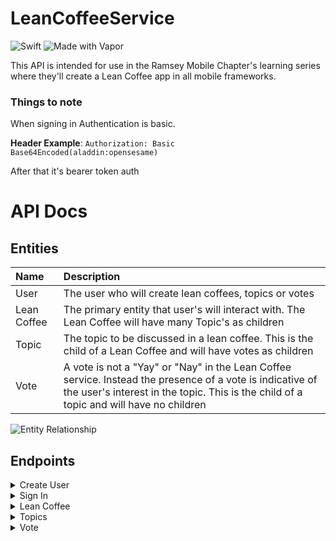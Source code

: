 # LeanCoffeeService

![Swift](https://img.shields.io/badge/Swift-FA7343?logo=swift&logoColor=white)
![Made with Vapor](https://img.shields.io/badge/vapor-4-df43f6.svg?logo=data%3Aimage%2Fpng%3Bbase64%2CiVBORw0KGgoAAAANSUhEUgAAACAAAAAgCAMAAAEzo7pQAAABmFBMVEUAAAD%2F%2F%2F%2F%2FgP%2F%2FgP9mzP9V1f%2BA1f9Vxv9G0f9EzP9L0v9Dyf9Sv%2F9Pwf9Gxf9Exv9Fx%2F9Gxf%2FbSffbSPeiePuifPtFxv9Dxv%2FVTvjVUfiza%2FhlqPxFxv1Fxv1ExP1Exv1Ut%2FtTt%2FtExP1Fxf3bRvZExf2YgPiYgPrMVvi6ZPhDxP1Exf1Exf1Exf1uofpDxPxDxfzCW%2FjcSPbcSPePhfqPhvrTTfbUTvipcPmpcvpDxP1Exf1ExP12mvpExP1Exf3aR%2FaGjfqHjvtdsPxDxP1Exf1Dxf1LvfxLvv1Exf1%2Fk%2Ft%2FlPvbSPdDxf1DxPxLvftLvfxLvvxTtvtUt%2Fxbr%2Ftcr%2FtcsPtkqPpkqPtlqPtlqftsofptofptovt1mvp1m%2Fp2m%2Fp9k%2Fl%2Bk%2Fp%2BlPqGjPmGjPqGjfqHjfqOhfmPhfmPhvmPhvqXfviXfvmXf%2FmYf%2Fmfd%2Figd%2FigePmocPiocfipcfmwafewafixafixavi4Yve5Yve5Y%2FjBW%2FfCW%2FfCXPfCXPjJVPbKVPbKVPfKVffSTfbSTvfTTvcWkpKnAAAATnRSTlMAAQIEBQYGCQsPERMcHSwxOz4%2FQEJCQ0hISEpYZ291eIaHi42OkpKSlZeYmZ6mqa6vuMvLzc3Q0NPT1NfZ4eLl5ujo6e%2Fw9vj4%2Bfn5%2Bf4Ap2wWAAAB8ElEQVQ4y31QiULTQBBdqCKHNx4I3qKAIgreKIKCt10S2rShB9A00ja2SFI0hja2KG1%2Fm5lszlp9Ozu7783s7swSQnoJgMIUYgIhqqoSBgpajxAj5Mw2k15QJ0BpP6wfM1JWyqBSN81ayIr1Eef0rJtsrQPU3kVjghDtgY2UzWakT7DRNG1bOwubUL1mmsSFfdLBebzhnMefUwuzDn%2FH8xzP88vL7xmfSiVT6RRacsoSHimFQl75qihK4SFL0XXDQNN199YnzVar%2BTjw8H0SxCV6McB7oYojfgHLCvv4pFXoHZcfZpXTQ47wxhaWbH6M43iOQ3eUCYsxRBTmIhPSqTRaEhwTMlnJAqxMUPLYKDScV5iAv6yqGv42E4ah8Z%2BG%2FsMwhu13p3%2FVzHqtbk67pQ61Go1G8wLpgHv0LvkPTnyAht4e%2F2f8tt3zzc7h%2Fnnq4GVfh%2FipMPUQPvlX%2FAoN4nJb%2FAZtx%2FVA%2FFpkJbICiNgTXOSqLz4SFxOJeFyERYwnRHHV4iNewtz6xtr6GtgGOiTI57yEVzn5S07GIcubcg4M%2BWsv4VapVCxt4ShuFUvfgCAf8xK6n5bLO9%2FLOzBsA%2Fes29%2FGxG61UqlUwYNVwXYn2j4iNL73Z29%2FH%2BZvdOOhDp%2FdNTg6s%2FB54cHo6S6fegA%2BKLJ63g4njwAAAABJRU5ErkJggg%3D%3D)

This API is intended for use in the Ramsey Mobile Chapter's learning series where they'll create a Lean Coffee app in all mobile frameworks. 

### Things to note

When signing in Authentication is basic.

**Header Example**: `Authorization: Basic Base64Encoded(aladdin:opensesame)`

After that it's bearer token auth


# API Docs

## Entities

|Name|Description|
|:--|:--|
|User| The user who will create lean coffees, topics or votes |
|Lean Coffee| The primary entity that user's will interact with. The Lean Coffee will have many Topic's as children|
|Topic| The topic to be discussed in a lean coffee. This is the child of a Lean Coffee and will have votes as children |
|Vote| A vote is not a "Yay" or "Nay" in the Lean Coffee service. Instead the presence of a vote is indicative of the user's interest in the topic. This is the child of a topic and will have no children|

![Entity Relationship](https://lucid.app/publicSegments/view/d3a417e3-e69e-4999-8933-96eb96bd09bb/image.png)


## Endpoints

<details>
<summary>Create User</summary>
    

### Create User


**POST** `{{URL}}/api/users`

**Request Body**

```json
{
    "name": "{{name}}",
    "username": "{{username}}",
    "password": "{{password}}"
}
```

**Response**

```json
{
    "id": "478E0ACB-DFC5-432B-B553-321399AF3735",
    "name": "Domenica71",
    "username": "Elsie_Walsh"
}
```

</details>

<details>
<summary>Sign In</summary>

### Sign In

**POST** `{{URL}}/api/users/login`

**Header** `Authorization: Basic {{userid:password}} <- base64 encoded`

**Response**

``` json
{
    "value": "RkIwWBT7MuTlADXbZbLX9A==",
    "user": {
        "id": "478E0ACB-DFC5-432B-B553-321399AF3735"
    },
    "id": "C0621223-373A-405D-BC03-2209EBF6106C"
}
```

**Note** the "value" is the bearer token you need to store.

</details>

<details>
<summary>Lean Coffee</summary>
    
### Create Lean Coffee 

**POST** `{{URL}}/api/leancoffee`


**Header** `Authorization: Bearer {{token value}}`


**Request Body**

```json
{
    "title": "A title"
}
```
**Response**

```json
{
    "id": "BE43F38A-4E52-4DC7-B8B7-0AEFCE42F914",
    "title": "A title",
    "host": "478E0ACB-DFC5-432B-B553-321399AF3735",
    "date": "2021-08-21T19:25:10Z"
}
```
 
### Update Lean Coffee 

**PUT** `{{URL}}/api/leancoffee`


**Header** `Authorization: Bearer {{token value}}`


**Request Body**

```json
{
    "title": "A title"
}
```
**Response**

```json
{
    "id": "BE43F38A-4E52-4DC7-B8B7-0AEFCE42F914",
    "title": "A title",
    "host": "478E0ACB-DFC5-432B-B553-321399AF3735",
    "date": "2021-08-21T19:25:10Z"
}
```

### Get Lean Coffee

**GET** `{{URL}}/api/leancoffee/{{leancoffee_id}}`

**Header** `Authorization: Bearer {{token value}}`

**Response**

```json
{
    "id": "BE43F38A-4E52-4DC7-B8B7-0AEFCE42F914",
    "title": "A title",
    "host": "478E0ACB-DFC5-432B-B553-321399AF3735",
    "date": "2021-08-21T19:25:10Z"
}
```


### Get all topics in a Lean Coffee

**GET** `{{URL}}/api/leancoffee/{{leancoffee_id}}/topics`

**Header** `Authorization: Bearer {{token value}}`

**Response**

```json
[
    {
        "id": "538721AA-47BB-4CB6-BB20-02AD1F84EDBB",
        "title": "A title",
        "introducer": "12F5C0C6-0651-44B0-AF7E-686849099B03",
        "description": "",
        "completed": false,
        "votes": [
            {
                "topic": {
                    "id": "538721AA-47BB-4CB6-BB20-02AD1F84EDBB"
                },
                "id": "62055814-62E5-4BEF-B8CE-BF903AA63882",
                "user": "12F5C0C6-0651-44B0-AF7E-686849099B03"
            }
        ]
    },
]
```
### Get Lean Coffee Host

*The host is the creator of the lean coffee in the system*

**GET** `{{URL}}/api/leancoffee/{{leancoffee_id}}/host`

**Header** `Authorization: Bearer {{token value}}`

**Response**

```json
{
    "id": "478E0ACB-DFC5-432B-B553-321399AF3735",
    "name": "Domenica71",
    "username": "Elsie_Walsh"
}
```


### Get all Lean Coffee events

**GET** `{{URL}}/api/leancoffee/`

**Header** `Authorization: Bearer {{token value}}`

**Response**

```json
[
    {
        "id": "08D5937E-7126-4491-A04A-23DA3FDC9D38",
        "title": "A title",
        "host": "12F5C0C6-0651-44B0-AF7E-686849099B03",
        "date": "2021-08-21T00:00:00Z"
    },
    {
        "id": "1C8400D0-F3AC-4161-AFC9-82C41B9A949F",
        "title": "A title",
        "host": "F8A213CA-5D30-4C7C-9CAC-C139F11C1D5E",
        "date": "2021-08-21T00:00:00Z"
    },
    {
        "id": "BE43F38A-4E52-4DC7-B8B7-0AEFCE42F914",
        "title": "A title",
        "host": "478E0ACB-DFC5-432B-B553-321399AF3735",
        "date": "2021-08-21T00:00:00Z"
    }
]
```


### Delete a Lean Coffee

**DELETE** `{{URL}}/api/leancoffee/{{leancoffee_id}}`

**Header** `Authorization: Bearer {{token value}}`

**Response** `204`


</details>

<details>
<summary>Topics</summary>
    
### Create Topic

**POST** `{{URL}}/api/topics`


**Header** `Authorization: Bearer {{token value}}`


**Request Body**

```json
{
    "title": "A title",
    "leanCoffeeId": "{{leancoffee_id}}",
    "description": ""
}
```
**Response**

```json
{
    "leanCoffee": {
        "id": "BE43F38A-4E52-4DC7-B8B7-0AEFCE42F914"
    },
    "id": "C6645F36-4DDB-44F4-8C76-1FB25A236A53",
    "introducer": "478E0ACB-DFC5-432B-B553-321399AF3735",
    "title": "A title",
    "completed": false,
    "description": ""
}
```


### Update Topic

Update the topic's title or description. 

**PUT** `{{URL}}/api/topics`


**Header** `Authorization: Bearer {{token value}}`


**Request Body**

```json
{
    "title": "A title",
    "leanCoffeeId": "{{leancoffee_id}}",
    "description": ""
}
```
**Response**

```json
{
    "leanCoffee": {
        "id": "BE43F38A-4E52-4DC7-B8B7-0AEFCE42F914"
    },
    "id": "C6645F36-4DDB-44F4-8C76-1FB25A236A53",
    "introducer": "478E0ACB-DFC5-432B-B553-321399AF3735",
    "title": "A title",
    "completed": false,
    "description": ""
}
```

### Get Topic

**GET** `{{URL}}/api/topics/{{topic_id}}`


**Header** `Authorization: Bearer {{token value}}`


**Response**

```json
{
    "leanCoffee": {
        "id": "BE43F38A-4E52-4DC7-B8B7-0AEFCE42F914"
    },
    "id": "C6645F36-4DDB-44F4-8C76-1FB25A236A53",
    "introducer": "478E0ACB-DFC5-432B-B553-321399AF3735",
    "title": "A title",
    "completed": false,
    "description": ""
}
```

### Complete Topic

*The only way to mark it as complete.*

**POST** `{{URL}}/api/topics/{{topic_id}}/complete`


**Header** `Authorization: Bearer {{token value}}`

**Response**

```json
{
    "leanCoffee": {
        "id": "BE43F38A-4E52-4DC7-B8B7-0AEFCE42F914"
    },
    "id": "C6645F36-4DDB-44F4-8C76-1FB25A236A53",
    "introducer": "478E0ACB-DFC5-432B-B553-321399AF3735",
    "title": "A title",
    "completed": true,
    "description": ""
}
```

### Get Topic Introducer

*The introducer is the userd who created the topic in a lean coffee*

**GET** `{{URL}}/api/topics/{{topic_id}}/introducer`


**Header** `Authorization: Bearer {{token value}}`


**Response**

```json
{
    "id": "478E0ACB-DFC5-432B-B553-321399AF3735",
    "name": "Domenica71",
    "username": "Elsie_Walsh"
}
```

### Get Topic Votes

**GET** `{{URL}}/api/topics/{{topic_id}}/votes`


**Header** `Authorization: Bearer {{token value}}`


**Response**

```json
[
    {
        "id": "FCB75BAE-A63C-4A85-8674-9A6F5F16CDFC",
        "topic": {
            "id": "C6645F36-4DDB-44F4-8C76-1FB25A236A53"
        },
        "user": "478E0ACB-DFC5-432B-B553-321399AF3735"
    }
]
```

### Delete a Topic

**DELETE** `{{URL}}/api/topics/{{topic_id}}`

**Header** `Authorization: Bearer {{token value}}`

**Response** `204`


</details>

<details>
<summary>Vote</summary>

### Cast vote

*This must be unique per topic and user. If a user tries to vote twice on a topic, the server will return a conflict.*

**POST** `{{URL}}/api/votes`


**Header** `Authorization: Bearer {{token value}}`


**Request Body**

```json
{
    "topicId": "{{topic_id}}"
}
```

**Response**

```json
{
    "id": "FCB75BAE-A63C-4A85-8674-9A6F5F16CDFC",
    "user": "478E0ACB-DFC5-432B-B553-321399AF3735",
    "topic": {
        "id": "C6645F36-4DDB-44F4-8C76-1FB25A236A53"
    }
}
```


### Delete a Vote

**DELETE** `{{URL}}/api/votes/{{vote_id}}`

**Header** `Authorization: Bearer {{token value}}`

**Response** `204`


</details>